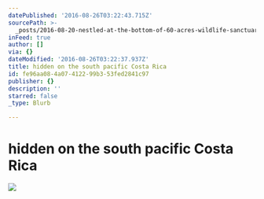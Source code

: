 ```yaml
---
datePublished: '2016-08-26T03:22:43.715Z'
sourcePath: >-
  _posts/2016-08-20-nestled-at-the-bottom-of-60-acres-wildlife-sanctuary-and-jun.md
inFeed: true
author: []
via: {}
dateModified: '2016-08-26T03:22:37.937Z'
title: hidden on the south pacific Costa Rica
id: fe96aa08-4a07-4122-99b3-53fed2841c97
publisher: {}
description: ''
starred: false
_type: Blurb

---
```

# hidden on the south pacific Costa Rica
![](https://the-grid-user-content.s3-us-west-2.amazonaws.com/1b1416bb-b194-4f43-94dc-bf7399a16b5a.jpg)